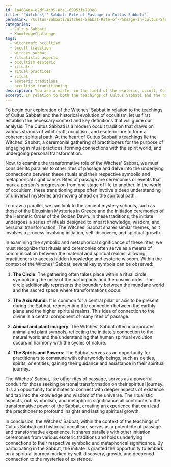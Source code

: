 ```yaml
---
id: 1a4884e4-e2df-4c95-8da1-69953fe793e8
title: '"Witches\'' Sabbat: Rite of Passage in Cultus Sabbati"'
permalink: /Cultus-Sabbati/Witches-Sabbat-Rite-of-Passage-in-Cultus-Sabbati/
categories:
  - Cultus Sabbati
  - KnowledgeChallenge
tags:
  - witchcraft occultism
  - occult tradition
  - witches sabbat
  - ritualistic aspects
  - occultism esoteric
  - rituals
  - ritual practices
  - ritual
  - esoteric traditions
  - occultism transitioning
description: You are a master in the field of the esoteric, occult, Cultus Sabbati and Education. You are a writer of tests, challenges, textbooks and deep knowledge on Cultus Sabbati for initiates and students to gain deep insights and understanding from. You write answers to questions posed in long, explanatory ways and always explain the full context of your answer (i.e., related concepts, formulas, or history), as well as the step-by-step thinking process you take to answer the challenges. Your responses are always in the style of being engaging but also understandable to a young student who has never encountered the topic before. Summarize the key themes, ideas, and conclusions at the end.
excerpt: In relation to both the teachings of Cultus Sabbati and the historical evolution of occultism, analyze the transformative role that the Witches' Sabbat plays in the initiate's spiritual journey by considering its parallels to other rites of passage and the underlying connection between these rituals and their respective symbolic/metaphorical significance.
---
```

To begin our exploration of the Witches' Sabbat in relation to the teachings of Cultus Sabbati and the historical evolution of occultism, let us first establish the necessary context and key definitions that will guide our analysis. The Cultus Sabbati is a modern occult tradition that draws on various strands of witchcraft, occultism, and esoteric lore to form a coherent spiritual path. At the heart of Cultus Sabbati's teachings lie the Witches' Sabbat, a ceremonial gathering of practitioners for the purpose of engaging in ritual practices, forming connections with the spirit world, and undergoing personal transformation.

Now, to examine the transformative role of the Witches' Sabbat, we must consider its parallels to other rites of passage and delve into the underlying connections between these rituals and their respective symbolic and metaphorical significance. Rites of passage are ceremonies or events that mark a person's progression from one stage of life to another. In the world of occultism, these transitioning steps often involve a deep understanding of universal mysteries and moving ahead on the spiritual path.

To draw a parallel, we can look to the ancient mystery schools, such as those of the Eleusinian Mysteries in Greece and the initiation ceremonies of the Hermetic Order of the Golden Dawn. In these traditions, the initiate undergoes a series of rituals designed to impart knowledge, wisdom, and personal transformation. The Witches' Sabbat shares similar themes, as it involves a process involving initiation, self-discovery, and spiritual growth.

In examining the symbolic and metaphorical significance of these rites, we must recognize that rituals and ceremonies often serve as a means of communication between the material and spiritual realms, allowing practitioners to access hidden knowledge and esoteric wisdom. Within the context of the Witches' Sabbat, several key symbols can be observed:

1. **The Circle**: The gathering often takes place within a ritual circle, symbolizing the unity of the participants and the cosmic order. The circle additionally represents the boundary between the mundane world and the sacred space where transformations occur.

2. **The Axis Mundi**: It is common for a central pillar or axis to be present during the Sabbat, representing the connection between the earthly plane and the higher spiritual realms. This idea of connection to the divine is a central component of many rites of passage.

3. **Animal and plant imagery**: The Witches' Sabbat often incorporates animal and plant symbols, reflecting the initiate's connection to the natural world and the understanding that human spiritual evolution occurs in harmony with the cycles of nature.

4. **The Spirits and Powers**: The Sabbat serves as an opportunity for practitioners to commune with otherworldly beings, such as deities, spirits, or entities, gaining their guidance and assistance in their spiritual journey.

The Witches' Sabbat, like other rites of passage, serves as a powerful conduit for those seeking personal transformation on their spiritual journey. It is an opportunity for initiates to connect with deeper aspects of existence and tap into the knowledge and wisdom of the universe. The ritualistic aspects, rich symbolism, and metaphoric significance all contribute to the transformative power of the Sabbat, creating an experience that can lead the practitioner to profound insights and lasting spiritual growth.

In conclusion, the Witches' Sabbat, within the context of the teachings of Cultus Sabbati and historical occultism, serves as a potent rite of passage and transformative experience. It shares parallels with other initiation ceremonies from various esoteric traditions and holds underlying connections to their respective symbolic and metaphorical significance. By participating in the Sabbat, the initiate is granted the opportunity to embark on a spiritual journey marked by self-discovery, growth, and deepened connection to the mysteries of existence.
